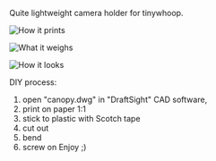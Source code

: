 Quite lightweight camera holder for tinywhoop.

![How it prints](photo1.png)

![What it weighs](photo2.png)

![How it looks](photo2.png)

DIY process:

1. open "canopy.dwg" in "DraftSight" CAD software, 
2. print on paper 1:1
3. stick to plastic with Scotch tape
4. cut out
5. bend
6. screw on
Enjoy ;)

